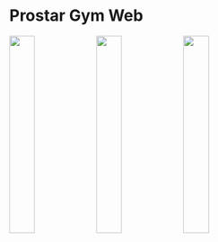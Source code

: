 # Prostar Gym Web

<div>
  
<img src='https://github.com/hi2102/prostar/assets/71423455/db4d6f29-df06-4c63-8599-da3ae185ee5a' width='30%' />
    
<img src='https://github.com/hi2102/prostar/assets/71423455/bba21923-d346-49a8-8471-010f56b1197c' width='30%' />
  
<img src='https://github.com/hi2102/prostar/assets/71423455/2b092907-a8d6-4181-809e-8c800fc09bd3' width='30%' />

</div>
